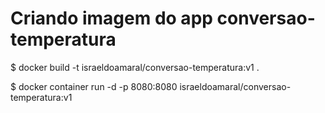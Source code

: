 # Criando imagem do app conversao-temperatura

$ docker build -t israeldoamaral/conversao-temperatura:v1 .

$ docker container run -d -p 8080:8080 israeldoamaral/conversao-temperatura:v1

